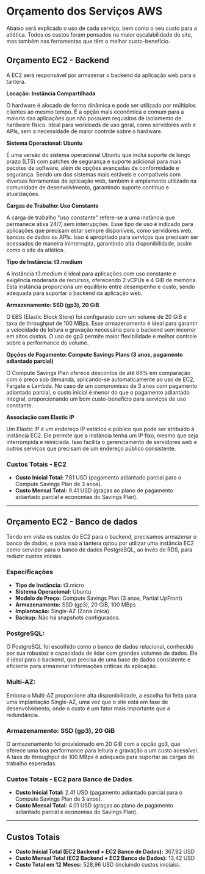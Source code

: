 # Orçamento dos Serviços AWS

Abaixo será explicado o uso de cada serviço, bem como o seu custo para a atlética. Todos os custos foram pensados na maior escalabilidade do site, mas também nas ferramentas que têm o melhor custo-benefício.

## Orçamento EC2 - Backend

A EC2 será responsável por armazenar o backend da aplicação web para a tantera.

**Locação: Instância Compartilhada**

O hardware é alocado de forma dinâmica e pode ser utilizado por múltiplos clientes ao mesmo tempo. É a opção mais econômica e comum para a maioria das aplicações que não possuem requisitos de isolamento de hardware físico. Ideal para workloads de uso geral, como servidores web e APIs, sem a necessidade de maior controle sobre o hardware.

**Sistema Operacional: Ubuntu**

É uma versão do sistema operacional Ubuntu que inclui suporte de longo prazo (LTS) com patches de segurança e suporte adicional para mais pacotes de software, além de opções avançadas de conformidade e segurança. Sendo um dos sistemas mais estáveis e compatíveis com diversas ferramentas de aplicação web, também é amplamente utilizado na comunidade de desenvolvimento, garantindo suporte contínuo e atualizações.

**Cargas de Trabalho: Uso Constante**

A carga de trabalho "uso constante" refere-se a uma instância que permanece ativa 24/7, sem interrupções. Esse tipo de uso é indicado para aplicações que precisam estar sempre disponíveis, como servidores web, bancos de dados ou APIs. Isso é apropriado para serviços que precisam ser acessados de maneira ininterrupta, garantindo alta disponibilidade, assim como o site da atlética.

**Tipo de Instância: t3.medium**

A instância t3.medium é ideal para aplicações com uso constante e exigência moderada de recursos, oferecendo 2 vCPUs e 4 GiB de memória. Esta instância proporciona um equilíbrio entre desempenho e custo, sendo adequada para suportar o backend da aplicação web.

**Armazenamento: SSD (gp3), 20 GiB**

O EBS (Elastic Block Store) foi configurado com um volume de 20 GiB e taxa de throughput de 100 MBps. Esse armazenamento é ideal para garantir a velocidade de leitura e gravação necessária para o backend sem incorrer em altos custos. O uso de gp3 permite maior flexibilidade e melhor controle sobre a performance do volume.

**Opções de Pagamento: Compute Savings Plans (3 anos, pagamento adiantado parcial)**

O Compute Savings Plan oferece descontos de até 66% em comparação com o preço sob demanda, aplicando-se automaticamente ao uso de EC2, Fargate e Lambda. No caso de um compromisso de 3 anos com pagamento adiantado parcial, o custo inicial é menor do que o pagamento adiantado integral, proporcionando um bom custo-benefício para serviços de uso constante.

**Associação com Elastic IP**

Um Elastic IP é um endereço IP estático e público que pode ser atribuído à instância EC2. Ele permite que a instância tenha um IP fixo, mesmo que seja interrompida e reiniciada. Isso facilita o gerenciamento de servidores web e outros serviços que precisam de um endereço público consistente.

### Custos Totais - EC2

- **Custo Inicial Total:** 7.81 USD (pagamento adiantado parcial para o Compute Savings Plan de 3 anos).
- **Custo Mensal Total:** 9.41 USD (graças ao plano de pagamento adiantado parcial e economias do Savings Plan).

---

## Orçamento EC2 - Banco de dados

Tendo em vista os custos do EC2 para o backend, precisamos armazenar o banco de dados, e para isso a tantera optou por utilizar uma instância EC2 como servidor para o banco de dados PostgreSQL, ao invés de RDS, para reduzir custos iniciais.

### Especificações

- **Tipo de Instância:** t3.micro
- **Sistema Operacional:** Ubuntu
- **Modelo de Preço:** Compute Savings Plan (3 anos, Partial UpFront)
- **Armazenamento:** SSD (gp3), 20 GiB, 100 MBps
- **Implantação:** Single-AZ (Zona única)
- **Backup:** Não há snapshots configurados.

### PostgreSQL:

O PostgreSQL foi escolhido como o banco de dados relacional, conhecido por sua robustez e capacidade de lidar com grandes volumes de dados. Ele é ideal para o backend, que precisa de uma base de dados consistente e eficiente para armazenar informações críticas da aplicação.

### Multi-AZ:

Embora o Multi-AZ proporcione alta disponibilidade, a escolha foi feita para uma implantação Single-AZ, uma vez que o site está em fase de desenvolvimento, onde o custo é um fator mais importante que a redundância.

### Armazenamento: SSD (gp3), 20 GiB

O armazenamento foi provisionado em 20 GiB com a opção gp3, que oferece uma boa performance para leitura e gravação a um custo acessível. A taxa de throughput de 100 MBps é adequada para suportar as cargas de trabalho esperadas.

### Custos Totais - EC2 para Banco de Dados

- **Custo Inicial Total:** 2.41 USD (pagamento adiantado parcial para o Compute Savings Plan de 3 anos).
- **Custo Mensal Total:** 4.01 USD (graças ao plano de pagamento adiantado parcial e economias do Savings Plan).

---

## Custos Totais

- **Custo Inicial Total (EC2 Backend + EC2 Banco de Dados):** 367,92 USD 
- **Custo Mensal Total (EC2 Backend + EC2 Banco de Dados):** 13,42 USD
- **Custo Total em 12 Meses:** 528,96 USD (incluindo custos iniciais).
